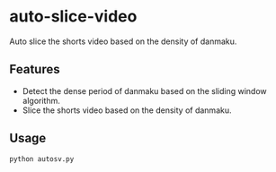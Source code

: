 # auto-slice-video

Auto slice the shorts video based on the density of danmaku.

## Features

- Detect the dense period of danmaku based on the sliding window algorithm.
- Slice the shorts video based on the density of danmaku.

## Usage

```bash
python autosv.py
```

